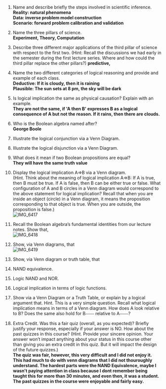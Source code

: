 1. Name and describe briefly the steps involved in scientific inference.  
**Reality: natural phenomena     
Data: inverse problem model construction    
Scenario: forward problem calibration and validation**     
2. Name the three pillars of science.  
**Experiment, Theory, Computation**   
3. Describe three different major applications of the third pillar of science with respect to the first two.
(Hint: Recall the discussions we had early in the semester during the first lecture series. Where and how could the third pillar replace the other pillars?)
**predictive,**
4. Name the two different categories of logical reasoning and provide and example of each class.   
**Deductive: If it is cloudy, then it is raining   
Plausible: The sun sets at 8 pm, the sky will be dark**   
5. Is logical implication the same as physical causation? Explain with an example.   
**They are not the same, if 'A then B' expresses B as a logical consequence of A but not the reason. If it rains, then there are clouds.**     
6. Who is the Boolean algebra named after?     
**George Boole**    
7. Illustrate the logical conjunction via a Venn Diagram.   

8. Illustrate the logical disjunction via a Venn Diagram.  

9. What does it mean if two Boolean propositions are equal?     
**They will have the same truth value**    
10. Display the logical implication A⇒B via a Venn diagram.  
(Hint. Think about the meaning of logical implication A⇒B: If A is true, then B must be true. If A is false, then B can be either true or false. What configuration of A and B circles in a Venn diagram would correspond to the above statement for logical implication? Recall that when you are inside an object (circle) in a Venn diagram, it means the proposition corresponding to that object is true. When you are outside, the proposition is false.)  
![IMG_6417](https://github.com/galil34/IDS2024S/assets/157654727/5860f416-4ff6-48be-8bf8-f39432f6ca68)    
11. Recall the Boolean algebra’s fundamental identities from our lecture notes. Show that,  
![IMG_6418](https://github.com/galil34/IDS2024S/assets/157654727/eb6cd68a-7e75-448d-bd41-5f005bd71867)    
12. Show, via Venn diagrams, that   
![IMG_6419](https://github.com/galil34/IDS2024S/assets/157654727/773a7c2d-7c81-46d1-81f2-8b9c27304b83)   
13. Show, via Venn diagram or truth table, that    

14. NAND equivalence.  

15. Logic NAND and NOR.  

16. Logical implication in terms of logic functions.  

17. Show via a Venn Diagram or a Truth Table, or explain by a logical argument that. Hint. This is a very simple question. Recall what logical implication means in terms of a Venn diagram. How does A look relative to B? Does the same also hold for B⎯⎯⎯⎯ relative to A⎯⎯⎯⎯?   

18. Extra Credit. Was this a fair quiz (overall, as you expected)? Briefly justify your response, especially if your answer is NO. How about the past quizzes in this course? (Hint. Provide your sincere opinion. Your answer won’t impact anything about your status in this course other than giving you an extra credit in this quiz. But it will impact the design of the future quizzes.)  
**The quiz was fair, however, this very difficult and I did not enjoy it. This had much to do with venn diagrams that I did not thouroughly understand. The hardest parts were the NAND Equivalence, maybe I wasn't paying attention in class because I dont remember being taught this for more than 30 minutes, and even then, it was a student. The past quizzes in the course were enjoyable and fairly easy.**  
